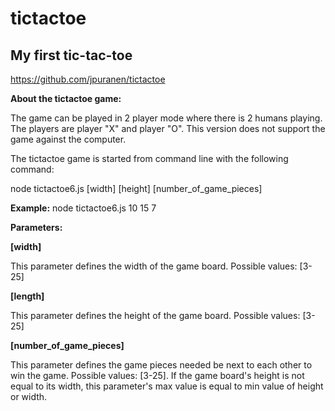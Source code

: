 # tictactoe
## My first tic-tac-toe
https://github.com/jpuranen/tictactoe

**About the tictactoe game:**

The game can be played in 2 player mode where there is 2 humans playing. The players are player "X" and player "O". This version does not support the game against the computer.

The tictactoe game is started from command line with the following command:

node tictactoe6.js [width] [height] [number_of_game_pieces]
 
**Example:**
node tictactoe6.js 10 15 7

**Parameters:**

**[width]**

  This parameter defines the width of the game board.
  Possible values: [3-25]
  
**[length]**

  This parameter defines the height of the game board.
  Possible values: [3-25]
  
**[number_of_game_pieces]**

  This parameter defines the game pieces needed be next to each other to win the game.
  Possible values: [3-25]. If the game board's height is not equal to its width, this parameter's max value is equal to min    value of height or width.
  
 
